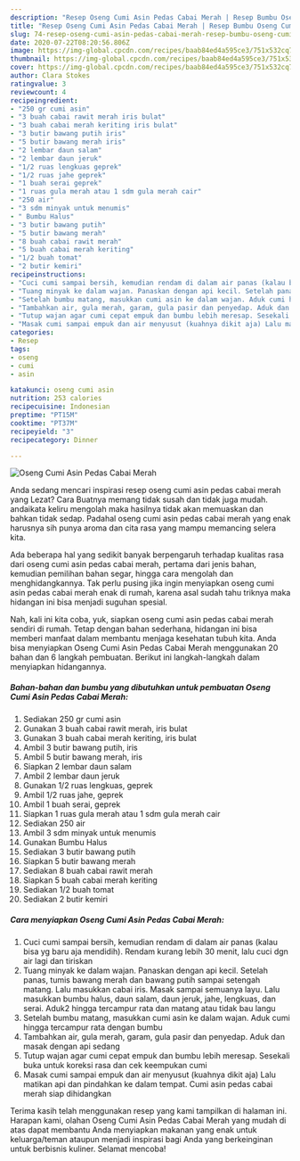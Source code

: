 ```yaml
---
description: "Resep Oseng Cumi Asin Pedas Cabai Merah | Resep Bumbu Oseng Cumi Asin Pedas Cabai Merah Yang Enak dan Simpel"
title: "Resep Oseng Cumi Asin Pedas Cabai Merah | Resep Bumbu Oseng Cumi Asin Pedas Cabai Merah Yang Enak dan Simpel"
slug: 74-resep-oseng-cumi-asin-pedas-cabai-merah-resep-bumbu-oseng-cumi-asin-pedas-cabai-merah-yang-enak-dan-simpel
date: 2020-07-22T08:20:56.806Z
image: https://img-global.cpcdn.com/recipes/baab84ed4a595ce3/751x532cq70/oseng-cumi-asin-pedas-cabai-merah-foto-resep-utama.jpg
thumbnail: https://img-global.cpcdn.com/recipes/baab84ed4a595ce3/751x532cq70/oseng-cumi-asin-pedas-cabai-merah-foto-resep-utama.jpg
cover: https://img-global.cpcdn.com/recipes/baab84ed4a595ce3/751x532cq70/oseng-cumi-asin-pedas-cabai-merah-foto-resep-utama.jpg
author: Clara Stokes
ratingvalue: 3
reviewcount: 4
recipeingredient:
- "250 gr cumi asin"
- "3 buah cabai rawit merah iris bulat"
- "3 buah cabai merah keriting iris bulat"
- "3 butir bawang putih iris"
- "5 butir bawang merah iris"
- "2 lembar daun salam"
- "2 lembar daun jeruk"
- "1/2 ruas lengkuas geprek"
- "1/2 ruas jahe geprek"
- "1 buah serai geprek"
- "1 ruas gula merah atau 1 sdm gula merah cair"
- "250 air"
- "3 sdm minyak untuk menumis"
- " Bumbu Halus"
- "3 butir bawang putih"
- "5 butir bawang merah"
- "8 buah cabai rawit merah"
- "5 buah cabai merah keriting"
- "1/2 buah tomat"
- "2 butir kemiri"
recipeinstructions:
- "Cuci cumi sampai bersih, kemudian rendam di dalam air panas (kalau bisa yg baru aja mendidih). Rendam kurang lebih 30 menit, lalu cuci dgn air lagi dan tiriskan"
- "Tuang minyak ke dalam wajan. Panaskan dengan api kecil. Setelah panas, tumis bawang merah dan bawang putih sampai setengah matang. Lalu masukkan cabai iris. Masak sampai semuanya layu. Lalu masukkan bumbu halus, daun salam, daun jeruk, jahe, lengkuas, dan serai. Aduk2 hingga tercampur rata dan matang atau tidak bau langu"
- "Setelah bumbu matang, masukkan cumi asin ke dalam wajan. Aduk cumi hingga tercampur rata dengan bumbu"
- "Tambahkan air, gula merah, garam, gula pasir dan penyedap. Aduk dan masak dengan api sedang"
- "Tutup wajan agar cumi cepat empuk dan bumbu lebih meresap. Sesekali buka untuk koreksi rasa dan cek keempukan cumi"
- "Masak cumi sampai empuk dan air menyusut (kuahnya dikit aja) Lalu matikan api dan pindahkan ke dalam tempat. Cumi asin pedas cabai merah siap dihidangkan"
categories:
- Resep
tags:
- oseng
- cumi
- asin

katakunci: oseng cumi asin 
nutrition: 253 calories
recipecuisine: Indonesian
preptime: "PT15M"
cooktime: "PT37M"
recipeyield: "3"
recipecategory: Dinner

---
```



![Oseng Cumi Asin Pedas Cabai Merah](https://img-global.cpcdn.com/recipes/baab84ed4a595ce3/751x532cq70/oseng-cumi-asin-pedas-cabai-merah-foto-resep-utama.jpg)

Anda sedang mencari inspirasi resep oseng cumi asin pedas cabai merah yang Lezat? Cara Buatnya memang tidak susah dan tidak juga mudah. andaikata keliru mengolah maka hasilnya tidak akan memuaskan dan bahkan tidak sedap. Padahal oseng cumi asin pedas cabai merah yang enak harusnya sih punya aroma dan cita rasa yang mampu memancing selera kita.

Ada beberapa hal yang sedikit banyak berpengaruh terhadap kualitas rasa dari oseng cumi asin pedas cabai merah, pertama dari jenis bahan, kemudian pemilihan bahan segar, hingga cara mengolah dan menghidangkannya. Tak perlu pusing jika ingin menyiapkan oseng cumi asin pedas cabai merah enak di rumah, karena asal sudah tahu triknya maka hidangan ini bisa menjadi suguhan spesial.




Nah, kali ini kita coba, yuk, siapkan oseng cumi asin pedas cabai merah sendiri di rumah. Tetap dengan bahan sederhana, hidangan ini bisa memberi manfaat dalam membantu menjaga kesehatan tubuh kita. Anda bisa menyiapkan Oseng Cumi Asin Pedas Cabai Merah menggunakan 20 bahan dan 6 langkah pembuatan. Berikut ini langkah-langkah dalam menyiapkan hidangannya.

<!--inarticleads1-->

##### Bahan-bahan dan bumbu yang dibutuhkan untuk pembuatan Oseng Cumi Asin Pedas Cabai Merah:

1. Sediakan 250 gr cumi asin
1. Gunakan 3 buah cabai rawit merah, iris bulat
1. Gunakan 3 buah cabai merah keriting, iris bulat
1. Ambil 3 butir bawang putih, iris
1. Ambil 5 butir bawang merah, iris
1. Siapkan 2 lembar daun salam
1. Ambil 2 lembar daun jeruk
1. Gunakan 1/2 ruas lengkuas, geprek
1. Ambil 1/2 ruas jahe, geprek
1. Ambil 1 buah serai, geprek
1. Siapkan 1 ruas gula merah atau 1 sdm gula merah cair
1. Sediakan 250 air
1. Ambil 3 sdm minyak untuk menumis
1. Gunakan  Bumbu Halus
1. Sediakan 3 butir bawang putih
1. Siapkan 5 butir bawang merah
1. Sediakan 8 buah cabai rawit merah
1. Siapkan 5 buah cabai merah keriting
1. Sediakan 1/2 buah tomat
1. Sediakan 2 butir kemiri




<!--inarticleads2-->

##### Cara menyiapkan Oseng Cumi Asin Pedas Cabai Merah:

1. Cuci cumi sampai bersih, kemudian rendam di dalam air panas (kalau bisa yg baru aja mendidih). Rendam kurang lebih 30 menit, lalu cuci dgn air lagi dan tiriskan
1. Tuang minyak ke dalam wajan. Panaskan dengan api kecil. Setelah panas, tumis bawang merah dan bawang putih sampai setengah matang. Lalu masukkan cabai iris. Masak sampai semuanya layu. Lalu masukkan bumbu halus, daun salam, daun jeruk, jahe, lengkuas, dan serai. Aduk2 hingga tercampur rata dan matang atau tidak bau langu
1. Setelah bumbu matang, masukkan cumi asin ke dalam wajan. Aduk cumi hingga tercampur rata dengan bumbu
1. Tambahkan air, gula merah, garam, gula pasir dan penyedap. Aduk dan masak dengan api sedang
1. Tutup wajan agar cumi cepat empuk dan bumbu lebih meresap. Sesekali buka untuk koreksi rasa dan cek keempukan cumi
1. Masak cumi sampai empuk dan air menyusut (kuahnya dikit aja) Lalu matikan api dan pindahkan ke dalam tempat. Cumi asin pedas cabai merah siap dihidangkan




Terima kasih telah menggunakan resep yang kami tampilkan di halaman ini. Harapan kami, olahan Oseng Cumi Asin Pedas Cabai Merah yang mudah di atas dapat membantu Anda menyiapkan makanan yang enak untuk keluarga/teman ataupun menjadi inspirasi bagi Anda yang berkeinginan untuk berbisnis kuliner. Selamat mencoba!
